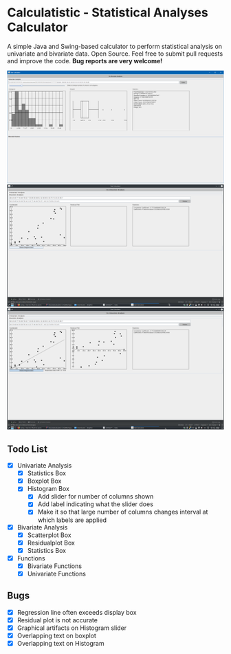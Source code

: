 # Calculatistic - Statistical Analyses Calculator
A simple Java and Swing-based calculator to perform statistical analysis on univariate and bivariate data.
Open Source. Feel free to submit pull requests and improve the code. **Bug reports are very welcome!**

![Screenshot](/Screenshots/Screenshot9.PNG)
![Screenshot](/Screenshots/Screenshot6.png)
![Screenshot](/Screenshots/Screenshot7.png)

## Todo List
- [x] Univariate Analysis
  - [x] Statistics Box
  - [x] Boxplot Box
  - [x] Histogram Box
    - [x] Add slider for number of columns shown
    - [x] Add label indicating what the slider does
    - [x] Make it so that large number of columns changes interval at which labels are applied
- [x] Bivariate Analysis
  - [x] Scatterplot Box
  - [x] Residualplot Box
  - [x] Statistics Box
- [x] Functions
  - [x] Bivariate Functions
  - [x] Univariate Functions
  
## Bugs
- [x] Regression line often exceeds display box
- [x] Residual plot is not accurate
- [x] Graphical artifacts on Histogram slider
- [x] Overlapping text on boxplot
- [x] Overlapping text on Histogram
